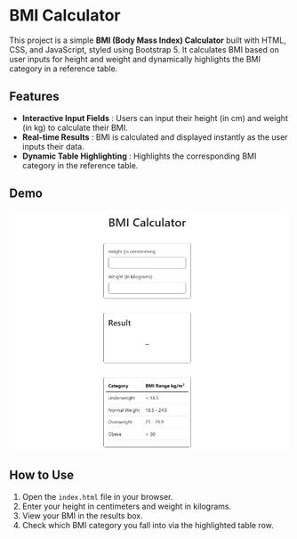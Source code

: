 
# BMI Calculator

This project is a simple **BMI (Body Mass Index) Calculator** built with HTML, CSS, and JavaScript, styled using Bootstrap 5. It calculates BMI based on user inputs for height and weight and dynamically highlights the BMI category in a reference table.

## Features

* **Interactive Input Fields** : Users can input their height (in cm) and weight (in kg) to calculate their BMI.
* **Real-time Results** : BMI is calculated and displayed instantly as the user inputs their data.
* **Dynamic Table Highlighting** : Highlights the corresponding BMI category in the reference table.

## Demo

![Demo](demo.gif)

## How to Use

1. Open the `index.html` file in your browser.
2. Enter your height in centimeters and weight in kilograms.
3. View your BMI in the results box.
4. Check which BMI category you fall into via the highlighted table row.
